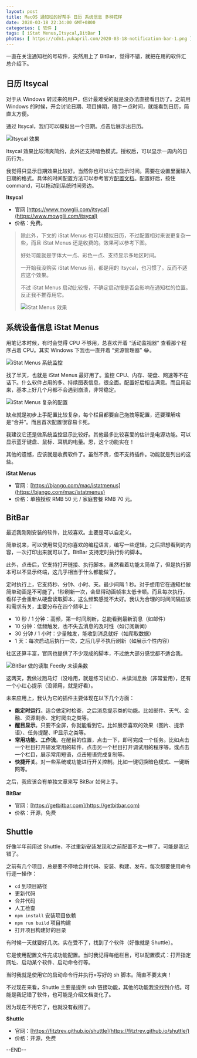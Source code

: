 ```yaml
---
layout: post
title: MacOS 通知栏的好帮手 日历 系统信息 多种花样
date: 2020-03-18 22:34:00 GMT+0800
categories: [ 软件 ]
tags: [ iStat Menus,Itsycal,BitBar ]
photos: [ https://cdn1.yukapril.com/2020-03-18-notification-bar-1.png ]
---
```


一直在关注通知栏的号软件，突然用上了 BitBar，觉得不错，就把在用的软件汇总介绍下。

<!-- more -->

## 日历 Itsycal

对于从 Windows 转过来的用户，估计最难受的就是没办法直接看日历了。之前用 Windows 的时候，开会讨论日期、项目排期，随手一点时间，就能看到日历，简直太方便。

通过 Itsycal，我们可以模拟出一个日期。点击后展示出日历。

![Itsycal 效果](https://cdn1.yukapril.com/2020-03-18-notification-bar-1.png)

Itsycal 效果比较清爽简约，此外还支持暗色模式。授权后，可以显示一周内的日历行为。

我觉得只显示日期效果比较好。当然你也可以让它显示时间。需要在设置里面输入日期的格式。具体的时间配置方法可以参考官方[配置文档](https://www.mowglii.com/itsycal/datetime.html)。配置好后，按住 <key>command</key>，可以拖动到系统时间旁边。

**Itsycal**

* 官网 [https://www.mowglii.com/itsycal](https://www.mowglii.com/itsycal)
* 价格：免费。

> 除此外，下文的 iStat Menus 也可以模拟日历，不过配置相对来说更复杂一些，而且 iStat Menus 还是收费的。效果可以参考下图。
>
> 好处可能就是字体大一点、彩色一点、支持显示多地区时间。
>
> 一开始我没购买 iStat Menus 前，都是用的 Itsycal，也习惯了。反而不适应这个效果。
>
> 不过 iStat Menus 启动比较慢，不确定启动慢是否会影响在通知栏的位置。反正我不推荐用它。
>
> ![iStat Menus 效果](https://cdn1.yukapril.com/2020-03-18-notification-bar-2.png)

## 系统设备信息 iStat Menus

用笔记本时候，有时会觉得 CPU 不够用，总喜欢开着 “活动监视器” 查看那个程序占着 CPU。其实 Windows 下我也一直开着 “资源管理器” 😂。

![iStat Menus 系统监控](https://cdn1.yukapril.com/2020-03-18-notification-bar-3.png)

找了半天，也就是 iStat Menus 最好用了。监控 CPU、内存、硬盘、网速等不在话下。什么软件占用的多、持续图表信息，很全面。配置好后相当满意。而且用起来，基本上好几个月都不会遇到崩溃，非常稳定。

![iStat Menus 复杂的配置](https://cdn1.yukapril.com/2020-03-18-notification-bar-4.png)

缺点就是初步上手配置比较复杂，每个栏目都要自己拖拽等配置，还要理解啥是“合并”。而且首次配置很容易卡死。

我建议它还是做系统监控显示比较好。其他最多比较喜爱的估计是电源功能。可以显示蓝牙键盘、鼠标、耳机的电量。恩，这个功能实在！

其他的遗憾，应该就是收费软件了。虽然不贵，但不支持插件。功能就是列出的这些。

**iStat Menus**

* 官网：[https://bjango.com/mac/istatmenus](https://bjango.com/mac/istatmenus)
* 价格：单独授权 RMB 50 元 / 家庭套餐 RMB 70 元。

## BitBar

最近我刚刚安装的软件，比较喜欢。主要是可以自定义。

简单说来，可以使用常见的你喜欢的编程语言，编写一些逻辑，之后把想看到的内容，一次打印出来就可以了。BitBar 支持定时执行你的脚本。

此外，点击后，它支持打开链接、执行脚本。虽然看着功能太简单了，但是执行脚本可以不显示终端，这几乎相当于什么都能做了。

定时执行上，它支持秒、分钟、小时、天。最少间隔 1 秒。对于想用它在通知栏做简单动画是不可能了，1秒刷新一次，会显得动画帧率太低卡顿。而且每次执行，看样子会重新从硬盘读取脚本，这么频繁感觉不太好。我认为合理的时间间隔应该和需求有关，主要分布在四个频率上：

* 10 秒 / 1 分钟：高频，第一时间刷新，总能看到最新消息（如邮件）
* 10 分钟：低频触发，也不失去消息的及时性（如订阅新闻）
* 30 分钟 / 1 小时：少量触发，能收到消息就好（如爬取数据）
* 1 天：每次启动后执行一次，之后几乎不执行刷新（如展示个性内容）

社区还算丰富，官网也提供了不少现成的脚本，不过绝大部分感觉都不适合我。

![BitBar 做的读取 Feedly 未读条数](https://cdn1.yukapril.com/2020-03-18-notification-bar-5.png)

这两天，我做过跑马灯（没啥用，就是练习试试）、未读消息数（非常爱用），还有一个小红心提示（没卵用，就是好看）。

未来应用上，我认为它的插件主要体现在以下几个方面：

* **能定时运行**。适合做定时检查，之后消息提示类的功能。比如邮件、天气、金融、资源剩余、定时爬虫之类等。
* **醒目显示**。只要不全屏，你就能看到它。比如展示喜欢的效果（图片、提示语）、任务提醒、IP显示之类等。
* **常用功能、工作流**。在醒目的位置，点击一下，即可完成一个任务。比如点击一个栏目打开研发常用的软件，点击另一个栏目打开调试用的程序等。或点击一个栏目，展示常用短语，点击短语完成复制等。
* **快捷开关**。对一些系统或功能进行开关控制。比如一键切换暗色模式、一键断网等。

之后，我应该会有单独文章来写 BitBar 如何上手。

**BitBar**

* 官网：[https://getbitbar.com](https://getbitbar.com)
* 价格：开源，免费

## Shuttle

好像半年前用过 Shuttle，不过重新安装发现和之前配置不太一样了。可能是我记错了。

之前有几个项目，总是要不停地合并代码、安装、构建、发布。每次都要使用命令行逐一操作：

* `cd` 到项目路径
* 更新代码
* 合并代码
* 人工检查
* `npm install` 安装项目依赖
* `npm run build` 项目构建
* 打开项目构建好的目录

有时候一天就要好几次。实在受不了，找到了个软件（好像就是 Shuttle）。

它是使用配置文件完成功能配置。当时我记得每组栏目，可以配置模式：打开指定网址、启动某个软件、启动命令行等。

当时我就是使用它的启动命令行并执行=写好的 sh 脚本。简直不要太爽！

不过现在来看，Shuttle 主要是提供 ssh 链接功能，其他的功能我没找到介绍。可能是我记错了软件，也可能是介绍文档变化了。

因为现在不用它了，也就没有截图了。

**Shuttle**

* 官网：[https://fitztrev.github.io/shuttle](https://fitztrev.github.io/shuttle/)
* 价格：开源，免费

--END--
